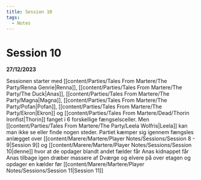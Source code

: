 ```yaml
---
title: Session 10
tags:
  - Notes
---
```


# Session 10
**27/12/2023**

Sessionen starter med [[content/Parties/Tales From Martere/The Party/Renna Genrie|Renna]], [[content/Parties/Tales From Martere/The Party/The Duck|Anas]], [[content/Parties/Tales From Martere/The Party/Magna|Magna]], [[content/Parties/Tales From Martere/The Party/Pofan|Pofan]], [[content/Parties/Tales From Martere/The Party/Ekron|Ekron]] og [[content/Parties/Tales From Martere/Dead/Thorin Ironfist|Thorin]] fanget i 6 forskellige fængselsceller. Men [[content/Parties/Tales From Martere/The Party/Leela Wolfris|Leela]] kan man ikke se eller finde nogen steder.
Partiet kæmper sig igennem fængsles anlægget over [[content/Marere/Martere/Player Notes/Sessions/Session 8 - 9|Session 9]] og [[content/Marere/Martere/Player Notes/Sessions/Session 10|denne]] hvor at de opdager blandt andet fælder får Anas kidnappet får Anas tilbage igen dræber massere af Dværge og elvere på over etagen og opdager en kælder før [[content/Marere/Martere/Player Notes/Sessions/Session 11|Session 11]]
